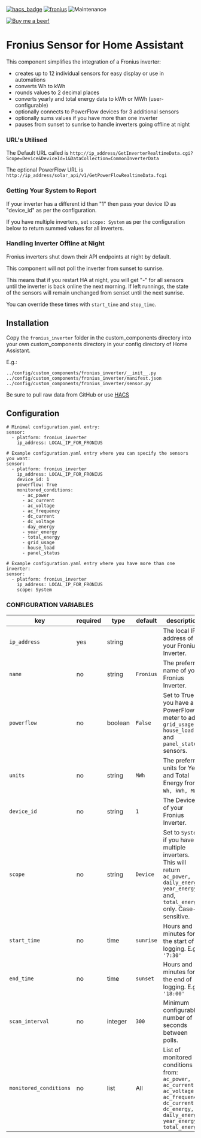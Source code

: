 [![hacs_badge](https://img.shields.io/badge/HACS-Default-orange.svg)](https://github.com/custom-components/hacs) [![fronius](https://img.shields.io/github/release/safepay/sensor.fronius.svg)](https://github.com/safepay/sensor.fronius) ![Maintenance](https://img.shields.io/maintenance/yes/2019.svg)

[![Buy me a beer!](https://img.shields.io/badge/Buy%20me%20a%20beer!-%F0%9F%8D%BA-yellow.svg)](https://www.buymeacoffee.com/7PcGoSkb6)


# Fronius Sensor for Home Assistant
This component simplifies the integration of a Fronius inverter:
* creates up to 12 individual sensors for easy display or use in automations
* converts Wh to kWh
* rounds values to 2 decimal places
* converts yearly and total energy data to kWh or MWh (user-configurable)
* optionally connects to PowerFlow devices for 3 additional sensors
* optionally sums values if you have more than one inverter
* pauses from sunset to sunrise to handle inverters going offline at night

### URL's Utilised
The Default URL called is ``http://ip_address/GetInverterRealtimeData.cgi?Scope=Device&DeviceId=1&DataCollection=CommonInverterData``

The optional PowerFlow URL is ``http://ip_address/solar_api/v1/GetPowerFlowRealtimeData.fcgi``

### Getting Your System to Report
If your inverter has a different id than "1" then pass your device ID as "device_id" as per the configuration.

If you have multiple inverters, set ``scope: System`` as per the configuration below to return summed values for all inverters.

### Handling Inverter Offline at Night
Fronius inverters shut down their API endpoints at night by default.

This component will not poll the inverter from sunset to sunrise.

This means that if you restart HA at night, you will get "-" for all sensors until the inverter is back online the next morning. If left runnings, the state of the sensors will remain unchanged from senset until the next sunrise.

You can override these times with ``start_time`` and ``stop_time``.

## Installation
Copy the ``fronius_inverter`` folder in the custom_components directory into your own custom_components directory in your config directory of Home Assistant.

E.g.:
```
../config/custom_components/fronius_inverter/__init__.py
../config/custom_components/fronius_inverter/manifest.json
../config/custom_components/fronius_inverter/sensor.py
```

Be sure to pull raw data from GitHub or use [HACS](https://custom-components.github.io/hacs/)

## Configuration
```
# Minimal configuration.yaml entry:
sensor:
  - platform: fronius_inverter
    ip_address: LOCAL_IP_FOR_FRONIUS
```

```
# Example configuration.yaml entry where you can specify the sensors you want:
sensor:
  - platform: fronius_inverter
    ip_address: LOCAL_IP_FOR_FRONIUS
    device_id: 1
    powerflow: True
    monitored_conditions:
      - ac_power
      - ac_current
      - ac_voltage
      - ac_frequency
      - dc_current
      - dc_voltage
      - day_energy
      - year_energy
      - total_energy
      - grid_usage
      - house_load
      - panel_status
```

```
# Example configuration.yaml entry where you have more than one inverter:
sensor:
  - platform: fronius_inverter
    ip_address: LOCAL_IP_FOR_FRONIUS
    scope: System
```
### CONFIGURATION VARIABLES

key | required | type | default | description
--- | -------- | ---- | ------- | -----------
``ip_address`` | yes | string | | The local IP address of your Fronius Inverter.
``name`` | no | string | ``Fronius`` | The preferred name of your Fronius Inverter.
``powerflow`` | no | boolean | ``False`` | Set to True if you have a PowerFlow meter to add ``grid_usage, house_load`` and ``panel_status`` sensors.
``units`` | no | string | ``MWh`` | The preferred units for Year and Total Energy from ``Wh, kWh, MWh``.
``device_id`` | no | string | ``1`` | The Device ID of your Fronius Inverter.
``scope`` | no | string | ``Device`` | Set to ``System`` if you have multiple inverters. This will return ``ac_power, daily_energy, year_energy`` and, ``total_energy`` only. Case-sensitive.
``start_time`` | no | time | ``sunrise`` | Hours and minutes for the start of logging. E.g. ``'7:30'``
``end_time`` | no | time | ``sunset`` | Hours and minutes for the end of logging. E.g. ``'18:00'``
``scan_interval`` | no | integer | ``300`` | Minimum configurable number of seconds between polls.
``monitored_conditions`` | no | list | All | List of monitored conditions from: ``ac_power, ac_current, ac_voltage, ac_frequency, dc_current, dc_energy, daily_energy, year_energy, total_energy``


